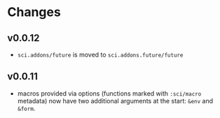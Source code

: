 # Changes

## v0.0.12

- `sci.addons/future` is moved to `sci.addons.future/future`

## v0.0.11

- macros provided via options (functions marked with `:sci/macro` metadata) now
  have two additional arguments at the start: `&env` and `&form`.
